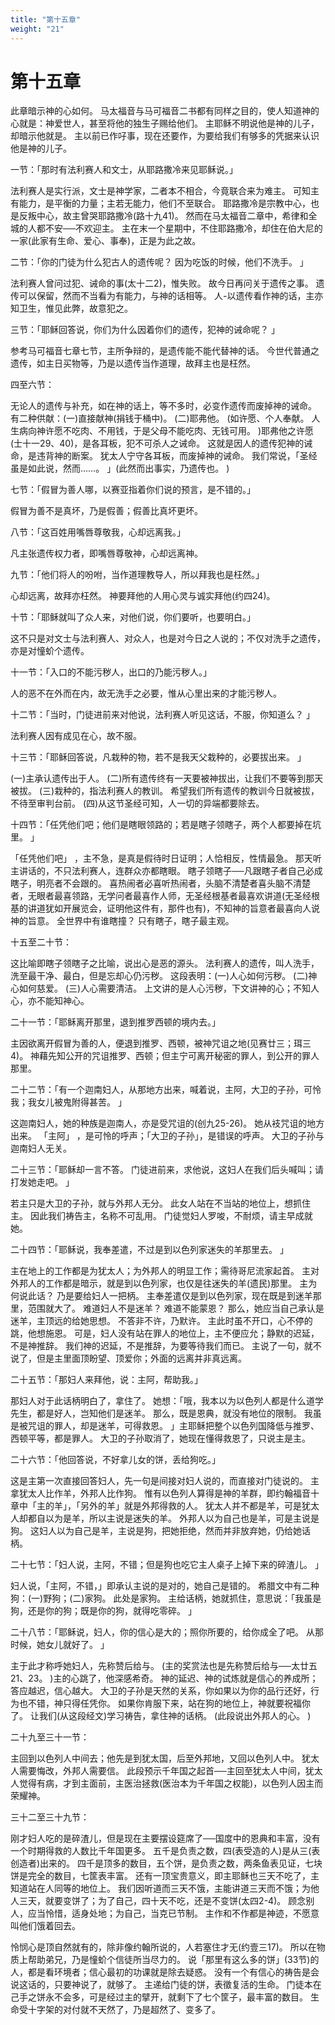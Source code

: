 ```yaml
---
title: "第十五章"
weight: "21"
---
```


# 第十五章


此章暗示神的心如何。
马太福音与马可福音二书都有同样之目的，使人知道神的心就是：神爱世人，甚至将他的独生子赐给他们。
主耶稣不明说他是神的儿子，却暗示他就是。
主以前已作吇事，现在还要作，为要给我们有够多的凭据来认识他是神的儿子。

一节：「那时有法利赛人和文士，从耶路撒冷来见耶稣说。」

法利赛人是实行派，文士是神学家，二者本不相合，今竟联合来为难主。
可知主有能力，是平衡的力量；主若无能力，他们不至联合。
耶路撒冷是宗教中心，也是反叛中心，故主曾哭耶路撒冷(路十九41)。
然而在马太福音二章中，希律和全城的人都不安──不欢迎主。
主在末一个星期中，不住耶路撒冷，却住在伯大尼的一家(此家有生命、爱心、事奉)，正是为此之故。

二节：「你的门徒为什么犯古人的遗传呢？
因为吃饭的时候，他们不洗手。
」

法利赛人曾问过犯、诫命的事(太十二2)，惟失败。
故今日再问关于遗传之事。
遗传可以保留，然而不当看为有能力，与神的话相等。
人-以遗传看作神的话，主亦知卫生，惟见此弊，故意犯之。

三节：「耶稣回答说，你们为什么因着你们的遗传，犯神的诫命呢？
」

参考马可福音七章七节，主所争辩的，是遗传能不能代替神的话。
今世代普通之遗传，如主日买物等，乃是以遗传当作道理，故拜主也是枉然。

四至六节：

无论人的遗传与补充，如在神的话上，等不多时，必变作遗传而废掉神的诫命。
有二种供献：(一)直接献神(捐钱于桶中)。
(二)耶弗他。
(如许愿、个人奉献。
人生病向神许愿不吃肉、不用钱，于是父母不能吃肉、无钱可用。
)耶弗他之许愿(士十一29、40)，是各耳板，犯不可杀人之诫命。
这就是因人的遗传犯神的诫命，是违背神的断案。
犹太人宁守各耳板，而废掉神的诫命。
我们常说，「圣经虽是如此说，然而……。
」(此然而出事实，乃遗传也。
)

七节：「假冒为善人哪，以赛亚指着你们说的预言，是不错的。」

假冒为善不是真坏，乃是假善；假善比真坏更坏。

八节：「这百姓用嘴唇尊敬我，心却远离我。」

凡主张遗传权力者，即嘴唇尊敬神，心却远离神。

九节：「他们将人的吩咐，当作道理教导人，所以拜我也是枉然。」

心却远离，故拜亦枉然。
神要拜他的人用心灵与诚实拜他(约四24)。

十节：「耶稣就叫了众人来，对他们说，你们要听，也要明白。」

这不只是对文士与法利赛人、对众人，也是对今日之人说的；不仅对洗手之遗传，亦是对憧蚧个遗传。

十一节：「入口的不能污秽人，出口的乃能污秽人。」

人的恶不在外而在内，故无洗手之必要，惟从心里出来的才能污秽人。

十二节：「当时，门徒进前来对他说，法利赛人听见这话，不服，你知道么？
」

法利赛人因有成见在心，故不服。

十三节：「耶稣回答说，凡栽种的物，若不是我天父栽种的，必要拔出来。
」

(一)主承认遗传出于人。
(二)所有遗传终有一天要被神拔出，让我们不要等到那天被拔。
(三)栽种的，指法利赛人的教训。
希望我们所有遗传的教训今日就被拔，不待至审判台前。
(四)从这节圣经可知，人一切的异端都要除去。

十四节：「任凭他们吧；他们是瞎眼领路的；若是瞎子领瞎子，两个人都要掉在坑里。
」

「任凭他们吧」
，主不急，是真是假待时日证明；人恰相反，性情最急。
那天听主讲话的，不只法利赛人，连群众亦都瞎眼。
瞎子领瞎子──凡跟瞎子者自己必成瞎子，明亮者不会跟的。
喜热闹者必喜听热闹者，头脑不清楚者喜头脑不清楚者，无眼者最喜领路，无学问者最喜作人师，无圣经根基者最喜欢讲道(无圣经根基的讲道犹如开展览会，证明他这件有，那件也有)，不知神的旨意者最喜向人说神的旨意。
全世界中有谁瞎撞？
只有瞎子，瞎子最主观。

十五至二十节：

这比喻即瞎子领瞎子之比喻，说出心是恶的源头。
法利赛人的遗传，叫人洗手，洗至最干净、最白，但是忘却心仍污秽。
这段表明：(一)人心如何污秽。
(二)神心如何慈爱。
(三)人心需要清洁。
上文讲的是人心污秽，下文讲神的心；不知人心，亦不能知神心。

二十一节：「耶稣离开那里，退到推罗西顿的境内去。」

主因欲离开假冒为善的人，便退到推罗、西顿，被神咒诅之地(见赛廿三；珥三4)。
神藉先知公开的咒诅推罗、西顿；但主宁可离开秘密的罪人，到公开的罪人那里。

二十二节：「有一个迦南妇人，从那地方出来，喊着说，主阿，大卫的子孙，可怜我；我女儿被鬼附得甚苦。
」

这迦南妇人，她的种族是迦南人，亦是受咒诅的(创九25-26)。
她从衼咒诅的地方出来。
「主阿」
，是可怜的呼声；「大卫的子孙」，是错误的呼声。
大卫的子孙与迦南妇人无关。

二十三节：「耶稣却一言不答。
门徒进前来，求他说，这妇人在我们后头喊叫；请打发她走吧。
」

若主只是大卫的子孙，就与外邦人无分。
此女人站在不当站的地位上，想抓住主。
因此我们祷告主，名称不可乱用。
门徒觉妇人罗唆，不耐烦，请主早成就她。

二十四节：「耶稣说，我奉差遣，不过是到以色列家迷失的羊那里去。
」

主在地上的工作都是为犹太人；为外邦人的明显工作；需待哥尼流家起首。
主对外邦人的工作都是暗示，就是到以色列家，也仅是往迷失的羊(遗民)那里。
主为何说此话？
乃是要给妇人一把柄。
主奉差遣仅是到以色列家，现在既是到迷羊那里，范围就大了。
难道妇人不是迷羊？
难道不能蒙恩？
那么，她应当自己承认是迷羊，主顶远的给她思想。
不答非不许，乃默许。
主此时虽不开口，心不停的跳，他想施恩。
可是，妇人没有站在罪人的地位上，主不便应允；静默的迟延，不是神推辞。
我们神的迟延，不是推辞，为要等待我们而已。
主说了一句，就不说了，但是主里面顶盼望、顶爱你；外面的远离并非真远离。

二十五节：「那妇人来拜他，说：主阿，帮助我。」

那妇人对于此话柄明白了，拿住了。
她想：「哦，我本以为以色列人都是什么道学先生，都是好人，岂知他们是迷羊。
那么，既是恩典，就没有地位的限制。
我虽是被咒诅的罪人，却是迷羊，可得救恩。
」主耶稣把整个以色列国降低与推罗、西顿平等，都是罪人。
大卫的子孙取消了，她现在懂得救恩了，只说主是主。

二十六节：「他回答说，不好拿儿女的饼，丢给狗吃。」

这是主第一次直接回答妇人，先一句是间接对妇人说的，而直接对门徒说的。
主拿犹太人比作羊，外邦人比作狗。
惟有以色列人算得是神的羊群，即约翰福音十章中「主的羊」，「另外的羊」就是外邦得救的人。
犹太人并不都是羊，可是犹太人却都自以为是羊，所以主说是迷失的羊。
外邦人以为自己也是羊，可是主说是狗。
这妇人以为自己是羊，主说是狗，把她拒绝，然而并非放弃她，仍给她话柄。

二十七节：「妇人说，主阿，不错；但是狗也吃它主人桌子上掉下来的碎渣儿。
」

妇人说，「主阿，不错，」即承认主说的是对的，她自己是错的。
希腊文中有二种狗：(一)野狗；(二)家狗。
此处是家狗。
主给话柄，她就抓住，意思说：「我虽是狗，还是你的狗；既是你的狗，就得吃零碎。
」

二十八节：「耶稣说，妇人，你的信心是大的；照你所要的，给你成全了吧。
从那时候，她女儿就好了。
」

主于此才称呼她妇人，先称赞后给与。
(主的奖赏法也是先称赞后给与──太廿五21、23。
)主的心跳了，他深感希奇。
神的延迟、神的试炼就是信心的养成所；答应越迟，信心越大。
大卫的子孙是天然的关系，你如果以为你的品行还好，行为也不错，神只得任凭你。
如果你肯服下来，站在狗的地位上，神就要祝福你了。
让我们(从这段经文)学习祷告，拿住神的话柄。
(此段说出外邦人的心。
)

二十九至三十一节：

主回到以色列人中间去；他先是到犹太国，后至外邦地，又回以色列人中。
犹太人需要悔改，外邦人需要信。
此段预示千年国之起首──主回至犹太人中间，犹太人觉得有病，才到主面前，主医治拯救(医治本为千年国之权能)，以色列人因主而荣耀神。

三十二至三十九节：

刚才妇人吃的是碎渣儿，但是现在主要摆设筵席了──国度中的恩典和丰富，没有一个时期得救的人数比千年国更多。
五千是负责之数，四(表受造的人)是从三(表创造者)出来的。
四千是顶多的数目，五个饼，是负责之数，两条鱼表见证，七块饼是完全的数目，七筐表丰富。
还有一顶宝贵意义，即主耶稣也三天不吃了，主知道站在人同等的地位上。
我们因听道而三天不饿，主能讲道三天而不饿；为他人三天，就要变饼了；为了自己，四十天不吃，还是不变饼(太四2-4)。
顾念别人，应当怜惜，适身处地；为自己，当克已节制。
主作和不作都是神迹，不愿意叫他们饿着回去。

怜悯心是顶自然就有的，除非像约翰所说的，人若塞住才无(约壹三17)。
所以在物质上帮助弟兄，乃是憧蚧个信徒所当尽力的。
说「那里有这么多的饼」(33节)的人，都是看环境者；信心最初的功课就是除去疑惑。
没有一个有信心的祷告是会说这话的，只要神说了，就够了。
主递给门徒的饼，表徵复活的生命。
门徒本在己手之饼永不会多，可是经过主的擘开，就剩下了七个筐子，最丰富的数目。
生命受十字架的对付就不天然了，乃是超然了、变多了。
